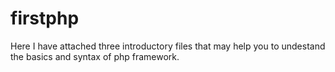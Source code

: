 # firstphp

Here I have attached three introductory files that may help you to undestand the basics and syntax of php framework. 




